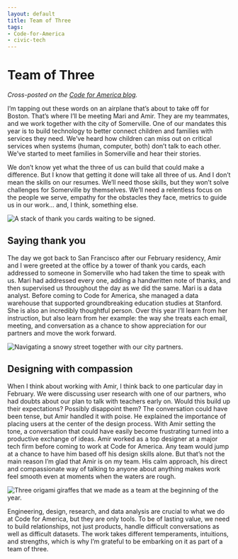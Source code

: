 ```yaml
---
layout: default
title: Team of Three
tags:
- Code-for-America
- civic-tech
---
```


Team of Three
================================

*Cross-posted on the [Code for America blog](http://www.codeforamerica.org/blog/2015/04/20/team-of-three/).*

I’m tapping out these words on an airplane that’s about to take off for Boston. That’s where I’ll be meeting Mari and Amir. They are my teammates, and we work together with the city of Somerville. One of our mandates this year is to build technology to better connect children and families with services they need. We’ve heard how children can miss out on critical services when systems (human, computer, both) don’t talk to each other. We’ve started to meet families in Somerville and hear their stories.

We don’t know yet what the three of us can build that could make a difference. But I know that getting it done will take all three of us. And I don’t mean the skills on our resumes. We’ll need those skills, but they won’t solve challenges for Somerville by themselves. We’ll need a relentless focus on the people we serve, empathy for the obstacles they face, metrics to guide us in our work… and, I think, something else.

![A stack of thank you cards waiting to be signed.](http://www.codeforamerica.org/blog/wp-content/uploads/2015/04/thank-you-cards-somerville.jpg)

## Saying thank you
The day we got back to San Francisco after our February residency, Amir and I were greeted at the office by a tower of thank you cards, each addressed to someone in Somerville who had taken the time to speak with us. Mari had addressed every one, adding a handwritten note of thanks, and then supervised us throughout the day as we did the same. Mari is a data analyst. Before coming to Code for America, she managed a data warehouse that supported groundbreaking education studies at Stanford. She is also an incredibly thoughtful person. Over this year I’ll learn from her instruction, but also learn from her example: the way she treats each email, meeting, and conversation as a chance to show appreciation for our partners and move the work forward.

![Navigating a snowy street together with our city partners.](http://www.codeforamerica.org/blog/wp-content/uploads/2015/04/snowy-somerville-day-resize.jpg)

## Designing with compassion
When I think about working with Amir, I think back to one particular day in February. We were discussing user research with one of our partners, who had doubts about our plan to talk with teachers early on. Would this build up their expectations? Possibly disappoint them? The conversation could have been tense, but Amir handled it with poise. He explained the importance of placing users at the center of the design process. With Amir setting the tone, a conversation that could have easily become frustrating turned into a productive exchange of ideas. Amir worked as a top designer at a major tech firm before coming to work at Code for America. Any team would jump at a chance to have him based off his design skills alone. But that’s not the main reason I’m glad that Amir is on my team. His calm approach, his direct and compassionate way of talking to anyone about anything makes work feel smooth even at moments when the waters are rough.

![Three origami giraffes that we made as a team at the beginning of the year.](http://www.codeforamerica.org/blog/wp-content/uploads/2015/04/giraffes-2.jpg)

Engineering, design, research, and data analysis are crucial to what we do at Code for America, but they are only tools. To be of lasting value, we need to build relationships, not just products, handle difficult conversations as well as difficult datasets. The work takes different temperaments, intuitions, and strengths, which is why I’m grateful to be embarking on it as part of a team of three.

